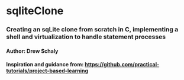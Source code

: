 # sqliteClone

### Creating an sqLite clone from scratch in C, implementing a shell and virtualization to handle statement processes

#### Author: Drew Schaly
#### Inspiration and guidance from: https://github.com/practical-tutorials/project-based-learning
